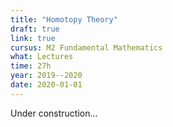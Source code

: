 ```yaml
---
title: "Homotopy Theory"
draft: true
link: true
cursus: M2 Fundamental Mathematics
what: Lectures
time: 27h
year: 2019--2020
date: 2020-01-01
---
```


<div class="alert alert-warning">Under construction...</div>
